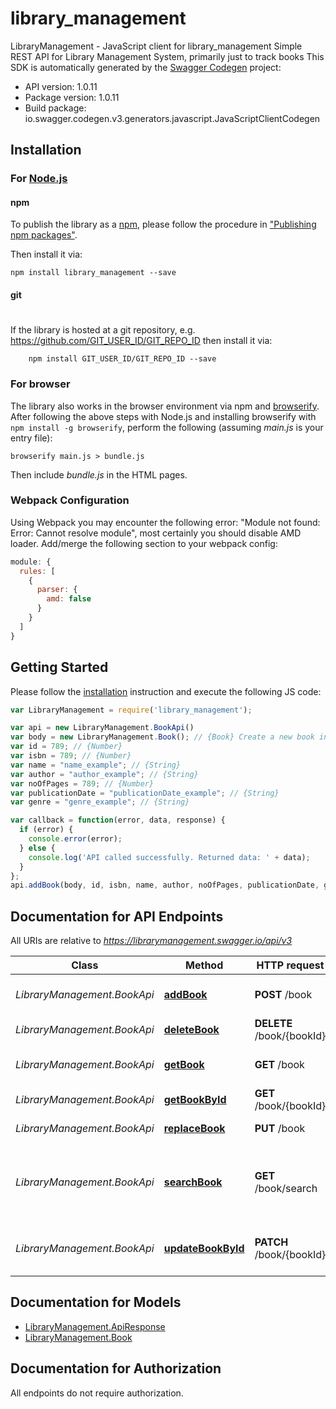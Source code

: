 # library_management

LibraryManagement - JavaScript client for library_management
Simple REST API for Library Management System, primarily just to track books
This SDK is automatically generated by the [Swagger Codegen](https://github.com/swagger-api/swagger-codegen) project:

- API version: 1.0.11
- Package version: 1.0.11
- Build package: io.swagger.codegen.v3.generators.javascript.JavaScriptClientCodegen

## Installation

### For [Node.js](https://nodejs.org/)

#### npm

To publish the library as a [npm](https://www.npmjs.com/),
please follow the procedure in ["Publishing npm packages"](https://docs.npmjs.com/getting-started/publishing-npm-packages).

Then install it via:

```shell
npm install library_management --save
```

#### git
#
If the library is hosted at a git repository, e.g.
https://github.com/GIT_USER_ID/GIT_REPO_ID
then install it via:

```shell
    npm install GIT_USER_ID/GIT_REPO_ID --save
```

### For browser

The library also works in the browser environment via npm and [browserify](http://browserify.org/). After following
the above steps with Node.js and installing browserify with `npm install -g browserify`,
perform the following (assuming *main.js* is your entry file):

```shell
browserify main.js > bundle.js
```

Then include *bundle.js* in the HTML pages.

### Webpack Configuration

Using Webpack you may encounter the following error: "Module not found: Error:
Cannot resolve module", most certainly you should disable AMD loader. Add/merge
the following section to your webpack config:

```javascript
module: {
  rules: [
    {
      parser: {
        amd: false
      }
    }
  ]
}
```

## Getting Started

Please follow the [installation](#installation) instruction and execute the following JS code:

```javascript
var LibraryManagement = require('library_management');

var api = new LibraryManagement.BookApi()
var body = new LibraryManagement.Book(); // {Book} Create a new book in the store
var id = 789; // {Number} 
var isbn = 789; // {Number} 
var name = "name_example"; // {String} 
var author = "author_example"; // {String} 
var noOfPages = 789; // {Number} 
var publicationDate = "publicationDate_example"; // {String} 
var genre = "genre_example"; // {String} 

var callback = function(error, data, response) {
  if (error) {
    console.error(error);
  } else {
    console.log('API called successfully. Returned data: ' + data);
  }
};
api.addBook(body, id, isbn, name, author, noOfPages, publicationDate, genre, callback);
```

## Documentation for API Endpoints

All URIs are relative to *https://librarymanagement.swagger.io/api/v3*

Class | Method | HTTP request | Description
------------ | ------------- | ------------- | -------------
*LibraryManagement.BookApi* | [**addBook**](docs/BookApi.md#addBook) | **POST** /book | Add a new book to the library
*LibraryManagement.BookApi* | [**deleteBook**](docs/BookApi.md#deleteBook) | **DELETE** /book/{bookId} | Deletes a book
*LibraryManagement.BookApi* | [**getBook**](docs/BookApi.md#getBook) | **GET** /book | Find available books
*LibraryManagement.BookApi* | [**getBookById**](docs/BookApi.md#getBookById) | **GET** /book/{bookId} | Find book by ID
*LibraryManagement.BookApi* | [**replaceBook**](docs/BookApi.md#replaceBook) | **PUT** /book | Replace book by ID
*LibraryManagement.BookApi* | [**searchBook**](docs/BookApi.md#searchBook) | **GET** /book/search | Search for books according to author, title or genre
*LibraryManagement.BookApi* | [**updateBookById**](docs/BookApi.md#updateBookById) | **PATCH** /book/{bookId} | Updates a book in the store with form data

## Documentation for Models

 - [LibraryManagement.ApiResponse](docs/ApiResponse.md)
 - [LibraryManagement.Book](docs/Book.md)

## Documentation for Authorization

 All endpoints do not require authorization.

